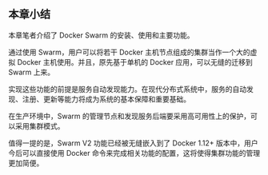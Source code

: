## 本章小结
本章笔者介绍了 Docker Swarm 的安装、使用和主要功能。

通过使用 Swarm，用户可以将若干 Docker 主机节点组成的集群当作一个大的虚拟 Docker 主机使用。并且，原先基于单机的 Docker 应用，可以无缝的迁移到 Swarm 上来。

实现这些功能的前提是服务自动发现能力。在现代分布式系统中，服务的自动发现、注册、更新等能力将成为系统的基本保障和重要基础。

在生产环境中，Swarm 的管理节点和发现服务后端要采用高可用性上的保护，可以采用集群模式。

值得一提的是，Swarm V2 功能已经被无缝嵌入到了 Docker 1.12+ 版本中，用户今后可以直接使用 Docker 命令来完成相关功能的配置，这将使得集群功能的管理更加简便。